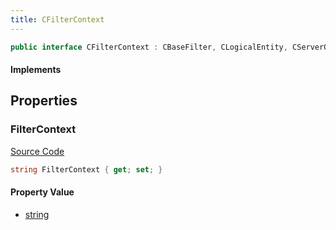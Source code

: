 ```yaml
---
title: CFilterContext
---
```


```csharp
public interface CFilterContext : CBaseFilter, CLogicalEntity, CServerOnlyEntity, CBaseEntity, CEntityInstance, ISchemaClass<CEntityInstance>, ISchemaClass<CBaseEntity>, ISchemaClass<CServerOnlyEntity>, ISchemaClass<CLogicalEntity>, ISchemaClass<CBaseFilter>, ISchemaClass<CFilterContext>, ISchemaField, ISchemaClass, INativeHandle
```

#### Implements

## Properties

### FilterContext

[Source Code](https://github.com/swiftly-solution/swiftlys2/blob/main/managed/src/SwiftlyS2.Generated/Schemas/Interfaces/CFilterContext.cs#L17)

```csharp
string FilterContext { get; set; }
```

#### Property Value

- [string](https://learn.microsoft.com/dotnet/api/system.string)

